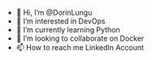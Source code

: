 - 👋 Hi, I’m @DorinLungu
- 👀 I’m interested in DevOps
- 🌱 I’m currently learning Python
- 💞️ I’m looking to collaborate on Docker
- 📫 How to reach me LinkedIn Account

<!---
DorinLungu/DorinLungu is a ✨ special ✨ repository because its `README.md` (this file) appears on your GitHub profile.
You can click the Preview link to take a look at your changes.
--->
